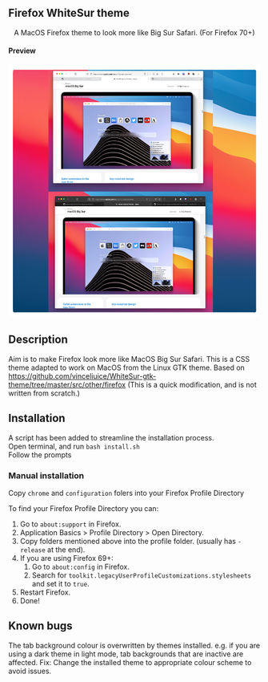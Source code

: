 ## Firefox WhiteSur theme

<p align="center">A MacOS Firefox theme to look more like Big Sur Safari. (For Firefox 70+)</p>

#### Preview
![Preview](preview.png?raw=true)

## Description

Aim is to make Firefox look more like MacOS Big Sur Safari.
This is a CSS theme adapted to work on MacOS from the Linux GTK theme.
Based on https://github.com/vinceliuice/WhiteSur-gtk-theme/tree/master/src/other/firefox
(This is a quick modification, and is not written from scratch.)

## Installation
A script has been added to streamline the installation process.\
Open terminal, and run `bash install.sh`\
Follow the prompts

### Manual installation

Copy `chrome` and `configuration` folers into your Firefox Profile Directory

To find your Firefox Profile Directory you can:

1. Go to `about:support` in Firefox.
2. Application Basics > Profile Directory > Open Directory.
3. Copy folders mentioned above into the profile folder. (usually has `-release` at the end).
4. If you are using Firefox 69+:
	1. Go to `about:config` in Firefox.
	2. Search for `toolkit.legacyUserProfileCustomizations.stylesheets` and set it to `true`.
5. Restart Firefox.
6. Done!


## Known bugs

The tab background colour is overwritten by themes installed.
e.g. if you are using a dark theme in light mode, tab backgrounds that are inactive are affected.
Fix: Change the installed theme to appropriate colour scheme to avoid issues.